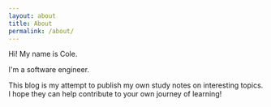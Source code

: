 ```yaml
---
layout: about
title: About
permalink: /about/
---
```


Hi! My name is Cole.

I'm a software engineer.

This blog is my attempt to publish my own study notes on interesting topics.  I hope they can help contribute to your own journey of learning!

